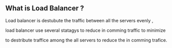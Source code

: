 ## What is Load Balancer ?

Load balancer is destubute the traffic between all the  servers evenly ,

load balancer use several statagys to reduce in comming traffic  to minimize 

to destribute traffice among the all servers to reduce the in comming trafice.
